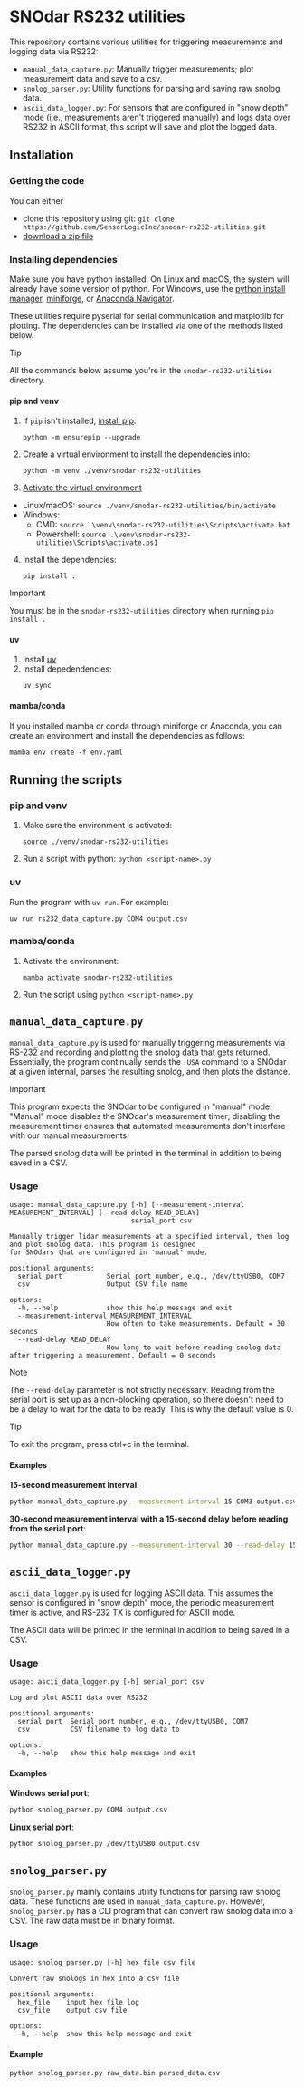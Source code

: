 # SNOdar RS232 utilities

This repository contains various utilities for triggering measurements and logging data via RS232:

- `manual_data_capture.py`: Manually trigger measurements; plot measurement data and save to a csv.
- `snolog_parser.py`: Utility functions for parsing and saving raw snolog data.
- `ascii_data_logger.py`: For sensors that are configured in "snow depth" mode (i.e., measurements aren't triggered manually) and logs data over RS232 in ASCII format, this script will save and plot the logged data.

## Installation

### Getting the code

You can either
- clone this repository using git: `git clone https://github.com/SensorLogicInc/snodar-rs232-utilities.git`
- [download a zip file](https://github.com/SensorLogicInc/snodar-rs232-utilities/archive/refs/heads/main.zip)

### Installing dependencies

Make sure you have python installed. On Linux and macOS, the system will already have some version of python. For Windows, use the [python install manager](https://www.python.org/downloads/release/pymanager-250b9/), [miniforge](https://github.com/conda-forge/miniforge), or [Anaconda Navigator](https://www.anaconda.com/download/success).

These utilities require pyserial for serial communication and matplotlib for plotting. The dependencies can be installed via one of the methods listed below.

> [!TIP]
> All the commands below assume you're in the `snodar-rs232-utilities` directory.

#### pip and venv

1. If `pip` isn't installed, [install pip](https://pip.pypa.io/en/stable/installation/):
   ```
   python -m ensurepip --upgrade
   ```
2. Create a virtual environment to install the dependencies into:
   ```
   python -m venv ./venv/snodar-rs232-utilities
   ```
3. [Activate the virtual environment](https://docs.python.org/3/library/venv.html#how-venvs-work)

- Linux/macOS: `source ./venv/snodar-rs232-utilities/bin/activate`
- Windows:
  - CMD: `source .\venv\snodar-rs232-utilities\Scripts\activate.bat`
  - Powershell: `source .\venv\snodar-rs232-utilities\Scripts\activate.ps1`

4. Install the dependencies:
   ```
   pip install .
   ```
   
> [!IMPORTANT]
> You must be in the `snodar-rs232-utilities` directory when running `pip install .`

#### uv

1. Install [uv](https://docs.astral.sh/uv/getting-started/installation/)
2. Install depedendencies:
   ```
   uv sync
   ```

#### mamba/conda

If you installed mamba or conda through miniforge or Anaconda, you can create an environment and install the dependencies as follows:

```
mamba env create -f env.yaml
```

## Running the scripts

### pip and venv

1. Make sure the environment is activated:
   ```
   source ./venv/snodar-rs232-utilities
   ```
2. Run a script with python: `python <script-name>.py`

### uv

Run the program with `uv run`. For example:

```
uv run rs232_data_capture.py COM4 output.csv
```

### mamba/conda

1. Activate the environment:
   ```
   mamba activate snodar-rs232-utilities
   ```
2. Run the script using `python <script-name>.py`

## `manual_data_capture.py`

`manual_data_capture.py` is used for manually triggering measurements via RS-232 and recording and plotting the snolog data that gets returned. Essentially, the program continually sends the `!USA` command to a SNOdar at a given internal, parses the resulting snolog, and then plots the distance.

> [!IMPORTANT]
> This program expects the SNOdar to be configured in "manual" mode. "Manual" mode disables the SNOdar's measurement timer; disabling the measurement timer ensures that automated measurements don't interfere with our manual measurements.

The parsed snolog data will be printed in the terminal in addition to being saved in a CSV.

### Usage

```
usage: manual_data_capture.py [-h] [--measurement-interval MEASUREMENT_INTERVAL] [--read-delay READ_DELAY]
                              serial_port csv

Manually trigger lidar measurements at a specified interval, then log and plot snolog data. This program is designed
for SNOdars that are configured in 'manual' mode.

positional arguments:
  serial_port           Serial port number, e.g., /dev/ttyUSB0, COM7
  csv                   Output CSV file name

options:
  -h, --help            show this help message and exit
  --measurement-interval MEASUREMENT_INTERVAL
                        How often to take measurements. Default = 30 seconds
  --read-delay READ_DELAY
                        How long to wait before reading snolog data after triggering a measurement. Default = 0 seconds
```

> [!NOTE]
> The `--read-delay` parameter is  not strictly necessary. Reading from the serial port is set up as a non-blocking operation, so there doesn't need to be a delay to wait for the data to be ready. This is why the default value is 0.

> [!TIP]
> To exit the program, press ctrl+c in the terminal.

#### Examples

**15-second measurement interval**:
```bash
python manual_data_capture.py --measurement-interval 15 COM3 output.csv
```

**30-second measurement interval with a 15-second delay before reading from the serial port**:
```bash
python manual_data_capture.py --measurement-interval 30 --read-delay 15 /dev/ttyUSB0 output.csv
```


## `ascii_data_logger.py`

`ascii_data_logger.py` is used for logging ASCII data. This assumes the sensor is configured in "snow depth" mode, the periodic measurement timer is active, and RS-232 TX is configured for ASCII mode.

The ASCII data will be printed in the terminal in addition to being saved in a CSV.

### Usage

```
usage: ascii_data_logger.py [-h] serial_port csv

Log and plot ASCII data over RS232

positional arguments:
  serial_port  Serial port number, e.g., /dev/ttyUSB0, COM7
  csv          CSV filename to log data to

options:
  -h, --help   show this help message and exit
```

#### Examples
**Windows serial port**:
```bash
python snolog_parser.py COM4 output.csv
```

**Linux serial port**:
```bash
python snolog_parser.py /dev/ttyUSB0 output.csv
```

## `snolog_parser.py`

`snolog_parser.py` mainly contains utility functions for parsing raw snolog data. These functions are used in `manual_data_capture.py`. However, `snolog_parser.py` has a CLI program that can convert raw snolog data into a CSV. The raw data must be in binary format.

### Usage

```
usage: snolog_parser.py [-h] hex_file csv_file

Convert raw snologs in hex into a csv file

positional arguments:
  hex_file    input hex file log
  csv_file    output csv file

options:
  -h, --help  show this help message and exit
```

#### Example
```bash
python snolog_parser.py raw_data.bin parsed_data.csv
```
